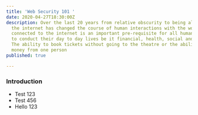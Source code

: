 ```yaml
---
title: 'Web Security 101 '
date: 2020-04-27T18:30:00Z
description: Over the last 20 years from relative obscurity to being all pervasive
  the internet has changed the course of human interactions with the world. Being
  connected to the internet is an important pre-requisite for all humans in order
  to conduct their day to day lives be it financial, health, social and communication.
  The ability to book tickets without going to the theatre or the ability to send
  money from one person
published: true

---
```

### Introduction

* Test 123
* Test 456
* Hello 123